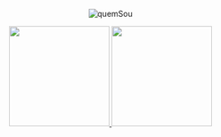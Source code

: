 <div align="center">
  
<p>
  <img src=https://github.com/legasrossini/legasrossini/assets/27970331/6c542ca5-b294-48c1-a146-206113b8fe51 alt="quemSou">
</p>
  
 <div>
  <a href="https://github.com/legasrossini">
  <img height="180em" src="https://github-readme-stats.vercel.app/api?username=legasrossini&show_icons=true&theme=dark&include_all_commits=true&count_private=true"/>
  <img height="180em" src="https://github-readme-stats.vercel.app/api/top-langs/?username=legasrossini&layout=compact&langs_count=7&theme=dark"/>
</div>
</div>

